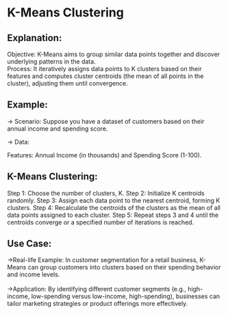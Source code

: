 # K-Means Clustering
## Explanation:

Objective: K-Means aims to group similar data points together and discover underlying patterns in the data.</br>
Process: It iteratively assigns data points to K clusters based on their features and computes cluster centroids (the mean of all points in the cluster), adjusting them until convergence.</br>
## Example:

-> Scenario: Suppose you have a dataset of customers based on their annual income and spending score.

-> Data:

Features: Annual Income (in thousands) and Spending Score (1-100).
## K-Means Clustering: </br>

Step 1: Choose the number of clusters, K.
Step 2: Initialize K centroids randomly.
Step 3: Assign each data point to the nearest centroid, forming K clusters.
Step 4: Recalculate the centroids of the clusters as the mean of all data points assigned to each cluster.
Step 5: Repeat steps 3 and 4 until the centroids converge or a specified number of iterations is reached.
## Use Case:

->Real-life Example: In customer segmentation for a retail business, K-Means can group customers into clusters based on their spending behavior and income levels.</br> </br>
->Application: By identifying different customer segments (e.g., high-income, low-spending versus low-income, high-spending), businesses can tailor marketing strategies or product offerings more effectively.
